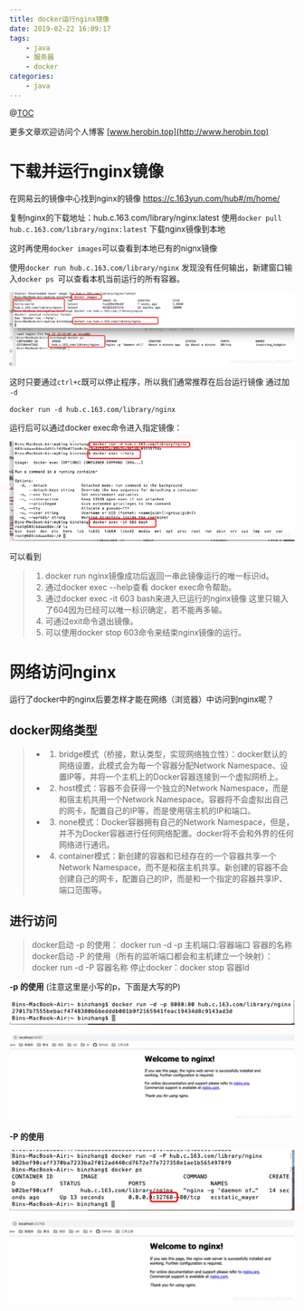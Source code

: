 ```yaml
---
title: docker运行nginx镜像
date: 2019-02-22 16:09:17
tags:
	- java
	- 服务器
	- docker
categories:
	- java
---
```

@[TOC](mac下安装docker)

更多文章欢迎访问个人博客 [www.herobin.top](http://www.herobin.top)

# 下载并运行nginx镜像
在网易云的镜像中心找到nginx的镜像
https://c.163yun.com/hub#/m/home/

复制nginx的下载地址：hub.c.163.com/library/nginx:latest
使用`docker pull hub.c.163.com/library/nginx:latest`
下载nginx镜像到本地

这时再使用`docker images`可以查看到本地已有的nignx镜像

使用`docker run hub.c.163.com/library/nginx`
发现没有任何输出，新建窗口输入`docker ps `可以查看本机当前运行的所有容器。

![](/uploads/190222java2/1.png)

这时只要通过`ctrl+c`既可以停止程序，所以我们通常推荐在后台运行镜像 通过加 `-d`
```
docker run -d hub.c.163.com/library/nginx
```
运行后可以通过docker exec命令进入指定镜像：

![](/uploads/190222java2/3.png)

可以看到
> 1. docker run nginx镜像成功后返回一串此镜像运行的唯一标识id。
> 2. 通过docker exec --help查看 docker exec命令帮助。
> 3. 通过docker exec -it 603 bash来进入已运行的nginx镜像  这里只输入了604因为已经可以唯一标识确定，若不能再多输。
> 4. 可通过exit命令退出镜像。
> 5. 可以使用docker stop 603命令来结束nginx镜像的运行。

# 网络访问nginx
运行了docker中的nginx后要怎样才能在网络（浏览器）中访问到nginx呢？
## docker网络类型
> * 1. bridge模式（桥接，默认类型，实现网络独立性）：docker默认的网络设置，此模式会为每一个容器分配Network Namespace、设置IP等，并将一个主机上的Docker容器连接到一个虚拟网桥上。
> * 2. host模式：容器不会获得一个独立的Network Namespace，而是和宿主机共用一个Network Namespace。容器将不会虚拟出自己的网卡，配置自己的IP等，而是使用宿主机的IP和端口。
> * 3. none模式：Docker容器拥有自己的Network Namespace，但是，并不为Docker容器进行任何网络配置。docker将不会和外界的任何网络进行通讯。
> * 4. container模式：新创建的容器和已经存在的一个容器共享一个Network Namespace，而不是和宿主机共享。新创建的容器不会创建自己的网卡，配置自己的IP，而是和一个指定的容器共享IP、端口范围等。

## 进行访问
> docker启动 -p 的使用： docker run -d -p 主机端口:容器端口 容器的名称
> docker启动  -P 的使用（所有的监听端口都会和主机建立一个映射）： docker run -d -P 容器名称
> 停止docker：docker stop 容器Id

**-p 的使用** (注意这里是小写的p，下面是大写的P)

![](/uploads/190222java2/4.png)

![](/uploads/190222java2/5.png)

**-P 的使用**

![](/uploads/190222java2/6.png)

![](/uploads/190222java2/7.png)
